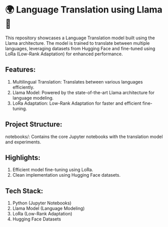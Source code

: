 # 🌍 Language Translation using Llama 🦙
This repository showcases a Language Translation model built using the Llama architecture. The model is trained to translate between multiple languages, leveraging datasets from Hugging Face and fine-tuned using LoRa (Low-Rank Adaptation) for enhanced performance.

## Features:
1. Multilingual Translation: Translates between various languages efficiently.
2. Llama Model: Powered by the state-of-the-art Llama architecture for language modeling.
3. LoRa Adaptation: Low-Rank Adaptation for faster and efficient fine-tuning.

## Project Structure:
notebooks/: Contains the core Jupyter notebooks with the translation model and experiments.

## Highlights:
1. Efficient model fine-tuning using LoRa.
2. Clean implementation using Hugging Face datasets.
   
## Tech Stack:
1. Python (Jupyter Notebooks)
2. Llama Model (Language Modeling)
3. LoRa (Low-Rank Adaptation)
4. Hugging Face Datasets
